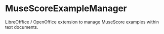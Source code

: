 # MuseScoreExampleManager
LibreOfffice / OpenOffice extension to manage MuseScore examples within text documents.
